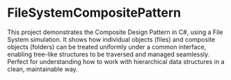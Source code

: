 # FileSystemCompositePattern

This project demonstrates the Composite Design Pattern in C#, using a File System simulation. It shows how individual objects (files) and composite objects (folders) can be treated uniformly under a common interface, enabling tree-like structures to be traversed and managed seamlessly. Perfect for understanding how to work with hierarchical data structures in a clean, maintainable way.
